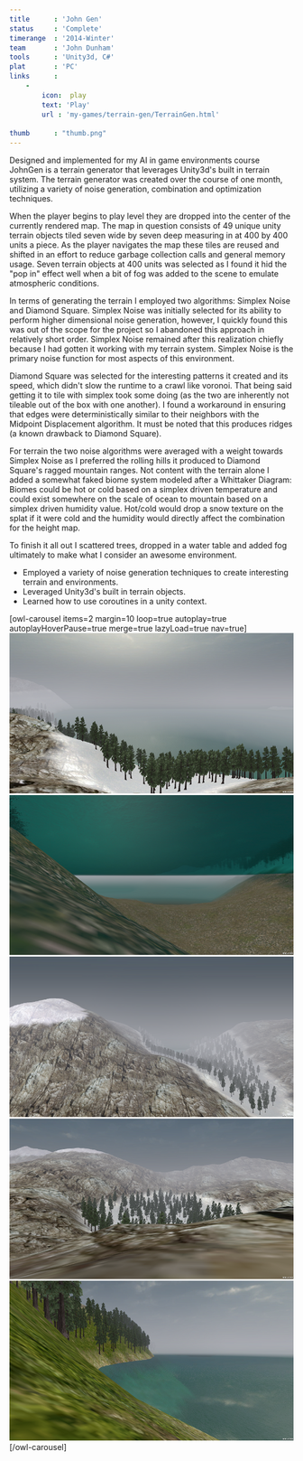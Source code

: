 ```yaml
---
title      : 'John Gen'
status     : 'Complete'
timerange  : '2014-Winter'
team       : 'John Dunham' 
tools      : 'Unity3d, C#'
plat       : 'PC'
links      : 
    -  
        icon:  play
        text: 'Play'
        url : 'my-games/terrain-gen/TerrainGen.html'

thumb      : "thumb.png"
---
```




Designed and implemented for my AI in game environments course JohnGen is a terrain generator that leverages Unity3d's built in terrain system. The terrain generator was created over the course of one month, utilizing a variety of noise generation, combination and optimization techniques.

When the player begins to play level they are dropped into the center of the currently rendered map. The map in question consists of 49 unique unity terrain objects tiled seven wide by seven deep measuring in at 400 by 400 units a piece. As the player navigates the map these 
tiles are reused and shifted in an effort to reduce garbage collection calls and general memory usage. Seven terrain objects  at 400 units was selected as I found it hid the "pop in" effect well when a bit of fog was added to the scene to emulate atmospheric conditions.

In terms of generating the terrain I employed two algorithms: Simplex Noise and Diamond Square. Simplex Noise was initially selected for its ability to perform higher dimensional noise generation, however, I quickly found this was out of the scope for the project so I abandoned this 
approach in relatively short order. Simplex Noise remained after this realization chiefly because I had gotten it working with my terrain system. Simplex Noise is the primary noise function for most aspects of this environment.

Diamond Square was selected for the interesting patterns it created and its speed, which didn't slow the runtime to a crawl like voronoi. That being said getting it to tile with simplex took some doing (as the two are inherently not tileable out of the box with one another). 
I found a workaround in ensuring that edges were deterministically similar to their neighbors with the Midpoint Displacement algorithm. It must be noted that this produces ridges (a known drawback to Diamond Square).

For terrain the two noise algorithms were averaged with a weight towards Simplex Noise as I preferred the rolling hills it produced to Diamond Square's ragged mountain ranges. Not content with the terrain alone I added a somewhat faked biome system modeled after a Whittaker Diagram: 
Biomes could be hot or cold based on a simplex driven temperature and could exist somewhere on the scale of ocean to mountain based on a simplex driven humidity value. Hot/cold would drop a snow texture on the splat if it were cold and the humidity would directly affect the combination for the height map.

To finish it all out I scattered trees, dropped in a water table and added fog ultimately to make what I consider an awesome environment.

- Employed a variety of noise generation techniques to create interesting terrain and environments.
- Leveraged Unity3d's built in terrain objects.
- Learned how to use coroutines in a unity context.

[owl-carousel items=2 margin=10 loop=true autoplay=true autoplayHoverPause=true merge=true lazyLoad=true nav=true]
![](00.png)
![](01.png)
![](02.png)
![](03.png)
![](04.png)
[/owl-carousel]